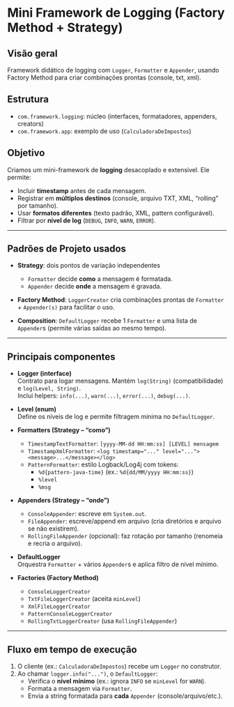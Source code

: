 # Mini Framework de Logging (Factory Method + Strategy)

## Visão geral
Framework didático de logging com `Logger`, `Formatter` e `Appender`, usando Factory Method para criar combinações prontas (console, txt, xml).

## Estrutura
- `com.framework.logging`: núcleo (interfaces, formatadores, appenders, creators)
- `com.framework.app`: exemplo de uso (`CalculadoraDeImpostos`)

## Objetivo

Criamos um mini-framework de **logging** desacoplado e extensível. Ele permite:

- Incluir **timestamp** antes de cada mensagem.
- Registrar em **múltiplos destinos** (console, arquivo TXT, XML, “rolling” por tamanho).
- Usar **formatos diferentes** (texto padrão, XML, pattern configurável).
- Filtrar por **nível de log** (`DEBUG`, `INFO`, `WARN`, `ERROR`).

---

## Padrões de Projeto usados

- **Strategy**: dois pontos de variação independentes
    - `Formatter` decide **como** a mensagem é formatada.
    - `Appender` decide **onde** a mensagem é gravada.

- **Factory Method**: `LoggerCreator` cria combinações prontas de `Formatter` + `Appender(s)` para facilitar o uso.

- **Composition**: `DefaultLogger` recebe 1 `Formatter` e uma lista de `Appender`s (permite várias saídas ao mesmo tempo).

---

## Principais componentes

- **Logger (interface)**  
  Contrato para logar mensagens. Mantém `log(String)` (compatibilidade) e `log(Level, String)`.  
  Inclui helpers: `info(...)`, `warn(...)`, `error(...)`, `debug(...)`.

- **Level (enum)**  
  Define os níveis de log e permite filtragem mínima no `DefaultLogger`.

- **Formatters (Strategy – “como”)**
    - `TimestampTextFormatter`: `[yyyy-MM-dd HH:mm:ss] [LEVEL] mensagem`
    - `TimestampXmlFormatter`: `<log timestamp="..." level="..."><message>...</message></log>`
    - `PatternFormatter`: estilo Logback/Log4j com tokens:
        - `%d{pattern-java-time}` (ex.: `%d{dd/MM/yyyy HH:mm:ss}`)
        - `%level`
        - `%msg`

- **Appenders (Strategy – “onde”)**
    - `ConsoleAppender`: escreve em `System.out`.
    - `FileAppender`: escreve/append em arquivo (cria diretórios e arquivo se não existirem).
    - `RollingFileAppender` (opcional): faz rotação por tamanho (renomeia e recria o arquivo).

- **DefaultLogger**  
  Orquestra `Formatter` + vários `Appender`s e aplica filtro de nível mínimo.

- **Factories (Factory Method)**
    - `ConsoleLoggerCreator`
    - `TxtFileLoggerCreator` (aceita `minLevel`)
    - `XmlFileLoggerCreator`
    - `PatternConsoleLoggerCreator`
    - `RollingTxtLoggerCreator` (usa `RollingFileAppender`)

---

## Fluxo em tempo de execução

1. O cliente (ex.: `CalculadoraDeImpostos`) recebe um `Logger` no construtor.
2. Ao chamar `logger.info("...")`, o `DefaultLogger`:
    - Verifica o **nível mínimo** (ex.: ignora `INFO` se `minLevel` for `WARN`).
    - Formata a mensagem via `Formatter`.
    - Envia a string formatada para **cada** `Appender` (console/arquivo/etc.).  
